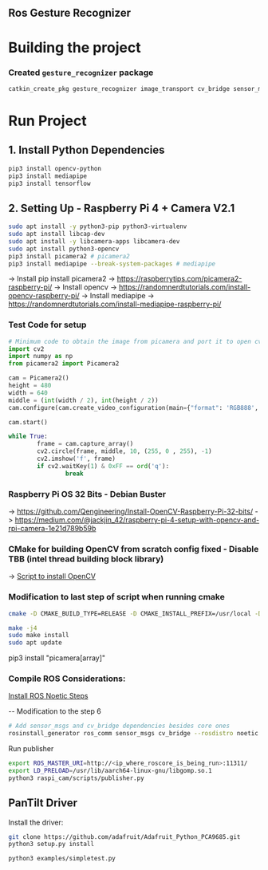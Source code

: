 ## Ros Gesture Recognizer

# Building the project

### Created `gesture_recognizer` package
```bash
catkin_create_pkg gesture_recognizer image_transport cv_bridge sensor_msgs rospy roscpp std_msgs
```

# Run Project

## 1. Install Python Dependencies

```bash
pip3 install opencv-python
pip3 install mediapipe
pip3 install tensorflow
```


## 2. Setting Up - Raspberry Pi 4 + Camera V2.1
```bash
sudo apt install -y python3-pip python3-virtualenv
sudo apt install libcap-dev
sudo apt install -y libcamera-apps libcamera-dev
sudo apt install python3-opencv
pip3 install picamera2 # picamera2
pip3 install mediapipe --break-system-packages # mediapipe
```

-> Install pip install picamera2 -> https://raspberrytips.com/picamera2-raspberry-pi/
-> Install opencv -> https://randomnerdtutorials.com/install-opencv-raspberry-pi/
-> Install mediapipe -> https://randomnerdtutorials.com/install-mediapipe-raspberry-pi/






### Test Code for setup
```python
# Minimum code to obtain the image from picamera and port it to open cv to be processed.
import cv2
import numpy as np
from picamera2 import Picamera2

cam = Picamera2()
height = 480
width = 640
middle = (int(width / 2), int(height / 2))
cam.configure(cam.create_video_configuration(main={"format": 'RGB888', "size": (width, height)}))

cam.start()

while True:
        frame = cam.capture_array()
        cv2.circle(frame, middle, 10, (255, 0 , 255), -1)
        cv2.imshow('f', frame)
        if cv2.waitKey(1) & 0xFF == ord('q'):
                break
```



### Raspberry Pi OS 32 Bits - Debian Buster

-> https://github.com/Qengineering/Install-OpenCV-Raspberry-Pi-32-bits/
-> https://medium.com/@jackjin_42/raspberry-pi-4-setup-with-opencv-and-rpi-camera-1e21d789b59b

### CMake for building OpenCV from scratch config fixed - Disable TBB (intel thread building block library)
-> [Script to install OpenCV](https://github.com/Qengineering/Install-OpenCV-Raspberry-Pi-32-bits/)
### Modification to last step of script when running cmake

```bash
cmake -D CMAKE_BUILD_TYPE=RELEASE -D CMAKE_INSTALL_PREFIX=/usr/local -D OPENCV_EXTRA_MODULES_PATH=~/opencv_contrib/modules -D ENABLE_NEON=ON -D WITH_OPENMP=ON -D WITH_OPENCL=OFF -D BUILD_TIFF=ON -D WITH_FFMPEG=ON -D WITH_TBB=OFF -D BUILD_TBB=OFF -D WITH_GSTREAMER=ON -D BUILD_TESTS=OFF -D WITH_EIGEN=OFF -D WITH_V4L=ON -D WITH_LIBV4L=ON -D WITH_VTK=OFF -D WITH_QT=ON -D WITH_PROTOBUF=OFF -D OPENCV_ENABLE_NONFREE=ON -D INSTALL_C_EXAMPLES=OFF -D INSTALL_PYTHON_EXAMPLES=OFF -D OPENCV_FORCE_LIBATOMIC_COMPILER_CHECK=1 -D PYTHON3_PACKAGES_PATH=/usr/lib/python3/dist-packages -D OPENCV_GENERATE_PKGCONFIG=ON -D BUILD_EXAMPLES=OFF ..

make -j4
sudo make install
sudo apt update
```

pip3 install "picamera[array]"


### Compile ROS Considerations:
[Install ROS Noetic Steps](https://varhowto.com/install-ros-noetic-raspberry-pi-4/)

-- Modification to the step 6
```bash
# Add sensor_msgs and cv_bridge dependencies besides core ones
rosinstall_generator ros_comm sensor_msgs cv_bridge --rosdistro noetic --deps --wet-only --tar > noetic-ros_comm-wet.rosinstall

```



Run publisher
```bash
export ROS_MASTER_URI=http://<ip_where_roscore_is_being_run>:11311/
export LD_PRELOAD=/usr/lib/aarch64-linux-gnu/libgomp.so.1
python3 raspi_cam/scripts/publisher.py
```



## PanTilt Driver

Install the driver:
```bash
git clone https://github.com/adafruit/Adafruit_Python_PCA9685.git
python3 setup.py install

python3 examples/simpletest.py
```
